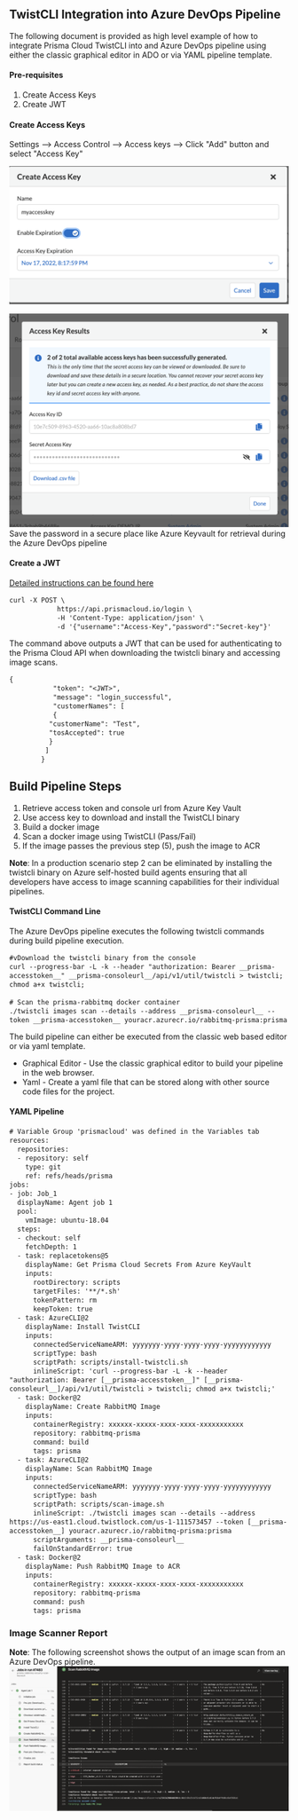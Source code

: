 ## TwistCLI Integration into Azure DevOps Pipeline
The following document is provided as high level example of how to integrate Prisma Cloud TwistCLI into and Azure DevOps pipeline using either the classic graphical editor in ADO or via YAML pipeline template.

#### Pre-requisites
1. Create Access Keys
2. Create JWT

#### Create Access Keys
Settings --> Access Control --> Access keys --> Click "Add" button and select "Access Key"

![prisma-cloud-access-key-create](prisma-cloud-access-key-create.png)

![prisma-cloud-access-key-credentials.png](prisma-cloud-access-key-credentials.png)
Save the password in a secure place like Azure Keyvault for retrieval during the Azure DevOps pipeline

#### Create a JWT 
[Detailed instructions can be found here](https://knowledgebase.paloaltonetworks.com/KCSArticleDetail?id=kA14u0000004MQyCAM&lang=en_US%E2%80%A9&refURL=http%3A%2F%2Fknowledgebase.paloaltonetworks.com%2FKCSArticleDetail)
```
curl -X POST \
            https://api.prismacloud.io/login \
            -H 'Content-Type: application/json' \
            -d '{"username":"Access-Key","password":"Secret-key"}'
```
The command above outputs a JWT that can be used for authenticating to the Prisma Cloud API when downloading the twistcli binary and accessing image scans.
```
{
           "token": "<JWT>",
           "message": "login_successful",
           "customerNames": [
           {
          "customerName": "Test",
          "tosAccepted": true
          }
         ]
        }
```

## Build Pipeline Steps
1. Retrieve access token and console url from Azure Key Vault
2. Use access key to download and install the TwistCLI binary
3. Build a docker image
4. Scan a docker image using TwistCLI (Pass/Fail)
5. If the image passes the previous step (5), push the image to ACR

**Note**: In a production scenario step 2 can be eliminated by installing the twistcli binary on Azure self-hosted build agents ensuring that all developers have access to image scanning capabilities for their individual pipelines.

#### TwistCLI Command Line
The Azure DevOps pipeline executes the following twistcli commands during build pipeline execution.

```
#vDownload the twistcli binary from the console
curl --progress-bar -L -k --header "authorization: Bearer __prisma-accesstoken__" __prisma-consoleurl__/api/v1/util/twistcli > twistcli; chmod a+x twistcli;

# Scan the prisma-rabbitmq docker container
./twistcli images scan --details --address __prisma-consoleurl__ --token __prisma-accesstoken__ youracr.azurecr.io/rabbitmq-prisma:prisma
```

The build pipeline can either be executed from the classic web based editor or via yaml template.
* Graphical Editor - Use the classic graphical editor to build your pipeline in the web browser.
* Yaml - Create a yaml file that can be stored along with other source code files for the project.

#### YAML Pipeline
```
# Variable Group 'prismacloud' was defined in the Variables tab
resources:
  repositories:
  - repository: self
    type: git
    ref: refs/heads/prisma
jobs:
- job: Job_1
  displayName: Agent job 1
  pool:
    vmImage: ubuntu-18.04
  steps:
  - checkout: self
    fetchDepth: 1
  - task: replacetokens@5
    displayName: Get Prisma Cloud Secrets From Azure KeyVault
    inputs:
      rootDirectory: scripts
      targetFiles: '**/*.sh'
      tokenPattern: rm
      keepToken: true
  - task: AzureCLI@2
    displayName: Install TwistCLI
    inputs:
      connectedServiceNameARM: yyyyyyy-yyyy-yyyy-yyyy-yyyyyyyyyyyy
      scriptType: bash
      scriptPath: scripts/install-twistcli.sh
      inlineScript: 'curl --progress-bar -L -k --header "authorization: Bearer [__prisma-accesstoken__]" [__prisma-consoleurl__]/api/v1/util/twistcli > twistcli; chmod a+x twistcli;'
  - task: Docker@2
    displayName: Create RabbitMQ Image
    inputs:
      containerRegistry: xxxxxx-xxxxx-xxxx-xxxx-xxxxxxxxxxx
      repository: rabbitmq-prisma
      command: build
      tags: prisma
  - task: AzureCLI@2
    displayName: Scan RabbitMQ Image
    inputs:
      connectedServiceNameARM: yyyyyyy-yyyy-yyyy-yyyy-yyyyyyyyyyyy
      scriptType: bash
      scriptPath: scripts/scan-image.sh
      inlineScript: ./twistcli images scan --details --address https://us-east1.cloud.twistlock.com/us-1-111573457 --token [__prisma-accesstoken__] youracr.azurecr.io/rabbitmq-prisma:prisma
      scriptArguments: __prisma-consoleurl__
      failOnStandardError: true
  - task: Docker@2
    displayName: Push RabbitMQ Image to ACR
    inputs:
      containerRegistry: xxxxxx-xxxxx-xxxx-xxxx-xxxxxxxxxxx
      repository: rabbitmq-prisma
      command: push
      tags: prisma
```
### Image Scanner Report
**Note**: The following screenshot shows the output of an image scan from an Azure DevOps pipeline.
![TwistCLI Scanner Report](twistcli-scanner-report.png)
